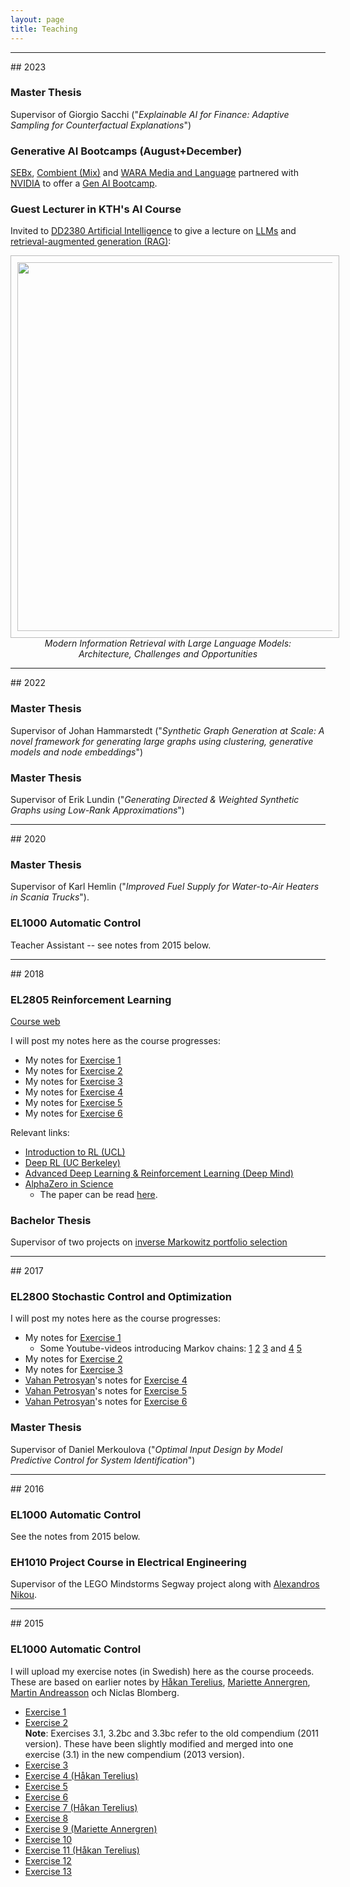 ```yaml
---
layout: page
title: Teaching
---
```


<hr>
## 2023

### Master Thesis

Supervisor of Giorgio Sacchi ("*Explainable AI for Finance: Adaptive Sampling for Counterfactual Explanations*")

### Generative AI Bootcamps (August+December)

[SEBx](https://sebx.io/), [Combient (Mix)](https://combient.com/mix) and [WARA Media and Language](https://wasp-sweden.org/industrial-cooperation/research-arenas/wara-media-and-language/) partnered with [NVIDIA](https://www.nvidia.com/) to offer a [Gen AI Bootcamp](https://www.openhackathons.org/s/siteevent/a0C5e000008dSj2EAE/se000276).

### Guest Lecturer in KTH's AI Course

Invited to [DD2380 Artificial Intelligence](https://www.kth.se/student/kurser/kurs/DD2380?l=en) to give a lecture on [LLMs](https://en.wikipedia.org/wiki/Large_language_model) and [retrieval-augmented generation (RAG)](https://arxiv.org/abs/2005.11401):

<p align="center">
<img src="../img/rag_overview.jpg" style="border: 1px solid #BBB; padding: 10px;" width="590">
<i>Modern Information Retrieval with Large Language Models:<br> Architecture, Challenges and Opportunities</i>
</p>


<hr>
## 2022

### Master Thesis

Supervisor of Johan Hammarstedt ("*Synthetic Graph Generation at Scale: A novel framework for generating large graphs using
clustering, generative models and node embeddings*")

### Master Thesis

Supervisor of Erik Lundin ("*Generating Directed & Weighted Synthetic Graphs using Low-Rank Approximations*")

<hr>
## 2020

### Master Thesis

Supervisor of Karl Hemlin ("*Improved Fuel Supply for Water-to-Air Heaters in Scania Trucks*").

### EL1000 Automatic Control 

Teacher Assistant -- see notes from 2015 below.

<hr>
## 2018

### EL2805 Reinforcement Learning

[Course web](https://www.kth.se/student/kurser/kurs/EL2805?l=en)

I will post my notes here as the course progresses:

* My notes for [Exercise 1](http://rmattila.github.io/public/el2805_ex1.pdf)
* My notes for [Exercise 2](http://rmattila.github.io/public/el2805_ex2.pdf)
* My notes for [Exercise 3](http://rmattila.github.io/public/el2805_ex3.pdf)
* My notes for [Exercise 4](http://rmattila.github.io/public/el2805_ex4.pdf)
* My notes for [Exercise 5](http://rmattila.github.io/public/el2805_ex5.pdf)
* My notes for [Exercise 6](http://rmattila.github.io/public/el2805_ex6.pdf)

Relevant links:

* [Introduction to RL (UCL)](http://www0.cs.ucl.ac.uk/staff/d.silver/web/Teaching.html)
* [Deep RL (UC Berkeley)](http://rail.eecs.berkeley.edu/deeprlcourse/)
* [Advanced Deep Learning & Reinforcement Learning (Deep Mind)](https://www.youtube.com/playlist?list=PLqYmG7hTraZDNJre23vqCGIVpfZ_K2RZs)
* [AlphaZero in
  Science](https://deepmind.com/blog/alphazero-shedding-new-light-grand-games-chess-shogi-and-go/)
    * The paper can be read [here](http://science.sciencemag.org/content/362/6419/1140).

### Bachelor Thesis
Supervisor of two projects on [inverse Markowitz portfolio
selection](https://www.kth.se/social/course/EF112X/page/context-c-learning-in-dynamical-systems/)

<hr>
## 2017

### EL2800 Stochastic Control and Optimization

I will post my notes here as the course progresses:

* My notes for [Exercise 1](http://rmattila.github.io/public/el2800_ex1.pdf)
    * Some Youtube-videos introducing Markov chains: 
[1](https://www.youtube.com/watch?v=7KGdE2AK_MQ)
[2](https://www.youtube.com/watch?v=WUjt98HcHlk)
[3](https://www.youtube.com/watch?v=j6OUj9tleVM)
and
[4](https://www.youtube.com/watch?v=Pce7KKeUf5w)
[5](https://www.youtube.com/watch?v=daY4lgEyEPc)
* My notes for [Exercise 2](http://rmattila.github.io/public/el2800_ex2.pdf)
* My notes for [Exercise 3](http://rmattila.github.io/public/el2800_ex3.pdf)
* [Vahan Petrosyan](https://www.kth.se/profile/vahanp)'s notes for [Exercise 4](http://rmattila.github.io/public/el2800_ex4_vahan.pdf)
* [Vahan Petrosyan](https://www.kth.se/profile/vahanp)'s notes for [Exercise 5](http://rmattila.github.io/public/el2800_ex5_vahan.pdf)
* [Vahan Petrosyan](https://www.kth.se/profile/vahanp)'s notes for [Exercise 6](http://rmattila.github.io/public/el2800_ex6_vahan.pdf)

### Master Thesis

Supervisor of Daniel Merkoulova ("*Optimal Input Design by Model Predictive Control for System Identification*")

<hr>
## 2016

### EL1000 Automatic Control 

See the notes from 2015 below.

### EH1010 Project Course in Electrical Engineering

Supervisor of the LEGO Mindstorms Segway project along with [Alexandros
Nikou](https://people.kth.se/~anikou/).

<hr>
## 2015

### EL1000 Automatic Control 

I will upload my exercise notes (in Swedish) here as the course proceeds.
These are based on earlier notes by [Håkan
Terelius](http://people.kth.se/~hakante/teaching.html), [Mariette
Annergren](https://people.kth.se/~marann/el1000.html), [Martin
Andreasson](https://people.kth.se/~mandreas/teaching.html) och Niclas Blomberg.

* [Exercise 1](http://rmattila.github.io/public/el1000_ovn1.pdf)
* [Exercise 2](http://rmattila.github.io//public/el1000_ovn2.pdf) <br/>
**Note**: Exercises 3.1, 3.2bc and 3.3bc refer to the old compendium (2011
version). These have been slightly modified and merged into one exercise (3.1)
in the new compendium (2013 version).
* [Exercise 3](http://rmattila.github.io//public/el1000_ovn3.pdf)
* [Exercise 4 (Håkan Terelius)](http://people.kth.se/%7Ehakante/teaching/ak2012/exercise04.pdf)
* [Exercise 5](http://rmattila.github.io//public/el1000_ovn5.pdf)
* [Exercise 6](http://rmattila.github.io//public/el1000_ovn6.pdf)
* [Exercise 7 (Håkan Terelius)](http://people.kth.se/%7Ehakante/teaching/ak2012/exercise07.pdf)
* [Exercise 8](http://rmattila.github.io//public/el1000_ovn8.pdf)
* [Exercise 9 (Mariette Annergren)](https://people.kth.se/%7Emarann/teaching/ht2011/ex7.pdf)
* [Exercise 10](http://rmattila.github.io//public/el1000_ovn10.pdf)
* [Exercise 11 (Håkan Terelius)](http://people.kth.se/%7Ehakante/teaching/ak2012/exercise11.pdf)
* [Exercise 12](http://rmattila.github.io//public/el1000_ovn12.pdf)
* [Exercise 13](http://rmattila.github.io//public/el1000_ovn13.pdf)

